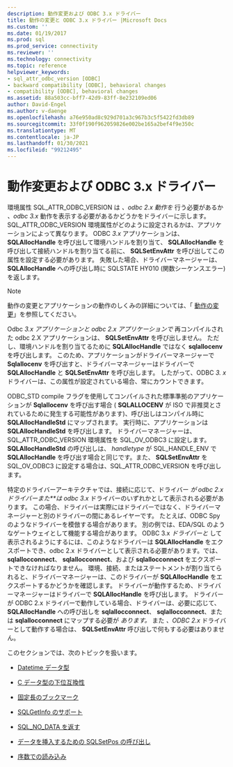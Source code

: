```yaml
---
description: 動作変更および ODBC 3.x ドライバー
title: 動作の変更と ODBC 3.x ドライバー |Microsoft Docs
ms.custom: ''
ms.date: 01/19/2017
ms.prod: sql
ms.prod_service: connectivity
ms.reviewer: ''
ms.technology: connectivity
ms.topic: reference
helpviewer_keywords:
- sql_attr_odbc_version [ODBC]
- backward compatibility [ODBC], behavioral changes
- compatibility [ODBC], behavioral changes
ms.assetid: 88a503cc-bff7-42d9-83ff-8e232109ed06
author: David-Engel
ms.author: v-daenge
ms.openlocfilehash: a76e950ad8c929d701a3c967b3c5f5422fd3db89
ms.sourcegitcommit: 33f0f190f962059826e002be165a2bef4f9e350c
ms.translationtype: MT
ms.contentlocale: ja-JP
ms.lasthandoff: 01/30/2021
ms.locfileid: "99212495"
---
```

# <a name="behavioral-changes-and-odbc-3x-drivers"></a>動作変更および ODBC 3.x ドライバー
環境属性 SQL_ATTR_ODBC_VERSION は *、odbc 2.x 動作を* 行う必要があるか *、odbc 3.x* 動作を表示する必要があるかどうかをドライバーに示します。 SQL_ATTR_ODBC_VERSION 環境属性がどのように設定されるかは、アプリケーションによって異なります。 ODBC *3.x* アプリケーションは、 **SQLAllocHandle** を呼び出して環境ハンドルを割り当て、 **SQLAllocHandle** を呼び出して接続ハンドルを割り当てる前に、 **SQLSetEnvAttr** を呼び出してこの属性を設定する必要があります。 失敗した場合、ドライバーマネージャーは、 **SQLAllocHandle** への呼び出し時に SQLSTATE HY010 (関数シーケンスエラー) を返します。  
  
> [!NOTE]  
>  動作の変更とアプリケーションの動作のしくみの詳細については、「 [動作の変更](../../../odbc/reference/develop-app/behavioral-changes.md)」を参照してください。  
  
 Odbc *3.x アプリケーションと* *odbc 2.x アプリケーションで* 再コンパイルされた odbc 2.X アプリケーションは、 **SQLSetEnvAttr** を呼び出しません。 ただし、環境ハンドルを割り当てるために **SQLAllocHandle** ではなく **sqlallocenv** を呼び出します。 このため、アプリケーションがドライバーマネージャーで **Sqlallocenv** を呼び出すと、ドライバーマネージャーはドライバーで **SQLAllocHandle** と **SQLSetEnvAttr** を呼び出します。 したがって、ODBC *3. x* ドライバーは、この属性が設定されている場合、常にカウントできます。  
  
 ODBC_STD compile フラグを使用してコンパイルされた標準準拠のアプリケーションが **Sqlallocenv** を呼び出す場合 ( **SQLALLOCENV** が ISO で非推奨とされているために発生する可能性があります)、呼び出しはコンパイル時に **SQLAllocHandleStd** にマップされます。 実行時に、アプリケーションは **SQLAllocHandleStd** を呼び出します。 ドライバーマネージャーは、SQL_ATTR_ODBC_VERSION 環境属性を SQL_OV_ODBC3 に設定します。 **SQLAllocHandleStd** の呼び出しは、 *handletype* が SQL_HANDLE_ENV で **SQLAllocHandle** を呼び出す場合と同じです。また、 **SQLSetEnvAttr** を SQL_OV_ODBC3 に設定する場合は、SQL_ATTR_ODBC_VERSION を呼び出します。  
  
 特定のドライバーアーキテクチャでは、接続に応じて、ドライバー *が odbc 2.x ドライバーまた**は odbc 3.x* ドライバーのいずれかとして表示される必要があります。 この場合、ドライバーは実際にはドライバーではなく、ドライバーマネージャーと別のドライバーの間にあるレイヤーです。 たとえば、ODBC Spy のようなドライバーを模倣する場合があります。 別の例では、EDA/SQL のようなゲートウェイとして機能する場合があります。 ODBC 3.x *ドライバーと* して表示されるようにするには、このようなドライバーは **SQLAllocHandle** をエクスポートでき、odbc 2.x ドライバーとして表示される必要があります。では、 **sqlallocconnect**、  **sqlallocconnect**、および **sqlallocconnect** をエクスポートできなければなりません。 環境、接続、またはステートメントが割り当てられると、ドライバーマネージャーは、このドライバーが **SQLAllocHandle** をエクスポートするかどうかを確認します。 ドライバーが動作するため、ドライバーマネージャーはドライバーで **SQLAllocHandle** を呼び出します。 ドライバーが ODBC 2.x ドライバーで動作している場合、ドライバーは、必要に応じて、 **SQLAllocHandle** への呼び出しを **sqlallocconnect**、 **sqlallocconnect**、または **sqlallocconnect** にマップする必要が *あります。* また *、ODBC 2.x* ドライバーとして動作する場合は、 **SQLSetEnvAttr** 呼び出しで何もする必要はありません。  
  
 このセクションでは、次のトピックを扱います。  
  
-   [Datetime データ型](../../../odbc/reference/appendixes/datetime-data-types.md)  
  
-   [C データ型の下位互換性](../../../odbc/reference/appendixes/backward-compatibility-of-c-data-types.md)  
  
-   [固定長のブックマーク](../../../odbc/reference/appendixes/fixed-length-bookmarks.md)  
  
-   [SQLGetInfo のサポート](../../../odbc/reference/appendixes/sqlgetinfo-support.md)  
  
-   [SQL_NO_DATA を返す](../../../odbc/reference/appendixes/returning-sql-no-data.md)  
  
-   [データを挿入するための SQLSetPos の呼び出し](../../../odbc/reference/appendixes/calling-sqlsetpos-to-insert-data.md)  
  
-   [序数での読み込み](../../../odbc/reference/appendixes/loading-by-ordinal.md)
